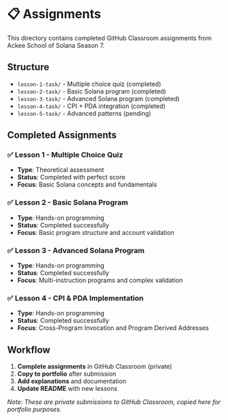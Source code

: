 # 📋 Assignments

This directory contains completed GitHub Classroom assignments from Ackee School of Solana Season 7.

## Structure
- `lesson-1-task/` - Multiple choice quiz (completed)
- `lesson-2-task/` - Basic Solana program (completed)
- `lesson-3-task/` - Advanced Solana program (completed)
- `lesson-4-task/` - CPI + PDA integration (completed)
- `lesson-5-task/` - Advanced patterns (pending)

## Completed Assignments

### ✅ Lesson 1 - Multiple Choice Quiz
- **Type**: Theoretical assessment
- **Status**: Completed with perfect score
- **Focus**: Basic Solana concepts and fundamentals

### ✅ Lesson 2 - Basic Solana Program
- **Type**: Hands-on programming
- **Status**: Completed successfully
- **Focus**: Basic program structure and account validation

### ✅ Lesson 3 - Advanced Solana Program
- **Type**: Hands-on programming
- **Status**: Completed successfully
- **Focus**: Multi-instruction programs and complex validation

### ✅ Lesson 4 - CPI & PDA Implementation
- **Type**: Hands-on programming
- **Status**: Completed successfully
- **Focus**: Cross-Program Invocation and Program Derived Addresses

## Workflow
1. **Complete assignments** in GitHub Classroom (private)
2. **Copy to portfolio** after submission
3. **Add explanations** and documentation
4. **Update README** with new lessons

*Note: These are private submissions to GitHub Classroom, copied here for portfolio purposes.* 